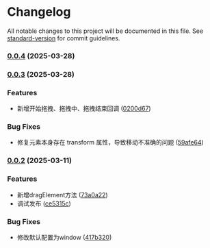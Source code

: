 # Changelog

All notable changes to this project will be documented in this file. See [standard-version](https://github.com/conventional-changelog/standard-version) for commit guidelines.

### [0.0.4](https://github.com/cdxxiaomao/drag-element/compare/v0.0.3...v0.0.4) (2025-03-28)

### [0.0.3](https://github.com/cdxxiaomao/drag-element/compare/v0.0.2...v0.0.3) (2025-03-28)


### Features

* 新增开始拖拽、拖拽中、拖拽结束回调 ([0200d67](https://github.com/cdxxiaomao/drag-element/commit/0200d67f95fa25ef5e46ca9237bcd83b7cdf275e))


### Bug Fixes

* 修复元素本身存在 transform 属性，导致移动不准确的问题 ([59afe64](https://github.com/cdxxiaomao/drag-element/commit/59afe64945ac6080684f6d81fa8f3ef385ca01c1))

### [0.0.2](https://github.com/cdxxiaomao/drag-element/compare/v1.0.0...v0.0.2) (2025-03-11)


### Features

* 新增dragElement方法 ([73a0a22](https://github.com/cdxxiaomao/drag-element/commit/73a0a22630629ca4c9f54824dc16a41f23848686))
* 调试发布 ([ce5315c](https://github.com/cdxxiaomao/drag-element/commit/ce5315c52468421fc6639044aacdb477c71bea4f))


### Bug Fixes

* 修改默认配置为window ([417b320](https://github.com/cdxxiaomao/drag-element/commit/417b32058b7e9c73cf35c5bc946094d25f0077ad))

